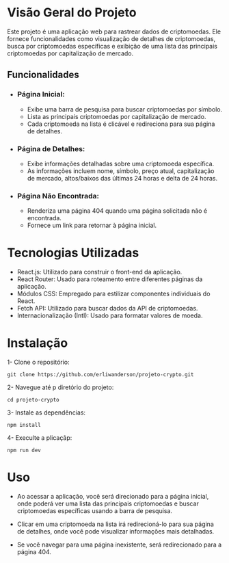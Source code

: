 # Visão Geral do Projeto

Este projeto é uma aplicação web para rastrear dados de criptomoedas. Ele fornece funcionalidades como visualização de detalhes de criptomoedas, busca por criptomoedas específicas e exibição de uma lista das principais criptomoedas por capitalização de mercado.

## Funcionalidades

- ### Página Inicial:

  - Exibe uma barra de pesquisa para buscar criptomoedas por símbolo.
  - Lista as principais criptomoedas por capitalização de mercado.
  - Cada criptomoeda na lista é clicável e redireciona para sua página de detalhes.

- ### Página de Detalhes:

  - Exibe informações detalhadas sobre uma criptomoeda específica.
  - As informações incluem nome, símbolo, preço atual, capitalização de mercado, altos/baixos das últimas 24 horas e delta de 24 horas.

- ### Página Não Encontrada:

  - Renderiza uma página 404 quando uma página solicitada não é encontrada.
  - Fornece um link para retornar à página inicial.

# Tecnologias Utilizadas

- React.js: Utilizado para construir o front-end da aplicação.
- React Router: Usado para roteamento entre diferentes páginas da aplicação.
- Módulos CSS: Empregado para estilizar componentes individuais do React.
- Fetch API: Utilizado para buscar dados da API de criptomoedas.
- Internacionalização (Intl): Usado para formatar valores de moeda.

# Instalação

1- Clone o repositório:

    git clone https://github.com/erliwanderson/projeto-crypto.git

2- Navegue até p diretório do projeto:

    cd projeto-crypto

3- Instale as dependências:

    npm install

4- Execulte a plicaçãp:

    npm run dev

# Uso

- Ao acessar a aplicação, você será direcionado para a página inicial, onde poderá ver uma lista das principais criptomoedas e buscar criptomoedas específicas usando a barra de pesquisa.

- Clicar em uma criptomoeda na lista irá redirecioná-lo para sua página de detalhes, onde você pode visualizar informações mais detalhadas.
- Se você navegar para uma página inexistente, será redirecionado para a página 404.
